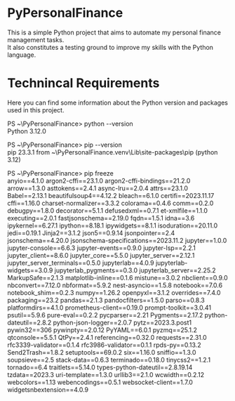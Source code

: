 # PyPersonalFinance

This is a simple Python project that aims to automate my personal finance management tasks. <br />
It also constitutes a testing ground to improve my skills with the Python language. <br />

# Technincal Requirements

Here you can find some information about the Python version and packages used in this project.

PS ~\PyPersonalFinance> python --version <br />
Python 3.12.0

PS ~\PyPersonalFinance> pip --version <br />
pip 23.3.1 from ~\PyPersonalFinance\.venv\Lib\site-packages\pip (python 3.12)

PS ~\PyPersonalFinance> pip freeze <br />
anyio==4.1.0
argon2-cffi==23.1.0
argon2-cffi-bindings==21.2.0
arrow==1.3.0
asttokens==2.4.1
async-lru==2.0.4
attrs==23.1.0
Babel==2.13.1
beautifulsoup4==4.12.2
bleach==6.1.0
certifi==2023.11.17
cffi==1.16.0
charset-normalizer==3.3.2
colorama==0.4.6
comm==0.2.0
debugpy==1.8.0
decorator==5.1.1
defusedxml==0.7.1
et-xmlfile==1.1.0
executing==2.0.1
fastjsonschema==2.19.0
fqdn==1.5.1
idna==3.6
ipykernel==6.27.1
ipython==8.18.1
ipywidgets==8.1.1
isoduration==20.11.0
jedi==0.19.1
Jinja2==3.1.2
json5==0.9.14
jsonpointer==2.4
jsonschema==4.20.0
jsonschema-specifications==2023.11.2
jupyter==1.0.0
jupyter-console==6.6.3
jupyter-events==0.9.0
jupyter-lsp==2.2.1
jupyter_client==8.6.0
jupyter_core==5.5.0
jupyter_server==2.12.1
jupyter_server_terminals==0.5.0
jupyterlab==4.0.9
jupyterlab-widgets==3.0.9
jupyterlab_pygments==0.3.0
jupyterlab_server==2.25.2
MarkupSafe==2.1.3
matplotlib-inline==0.1.6
mistune==3.0.2
nbclient==0.9.0
nbconvert==7.12.0
nbformat==5.9.2
nest-asyncio==1.5.8
notebook==7.0.6
notebook_shim==0.2.3
numpy==1.26.2
openpyxl==3.1.2
overrides==7.4.0
packaging==23.2
pandas==2.1.3
pandocfilters==1.5.0
parso==0.8.3
platformdirs==4.1.0
prometheus-client==0.19.0
prompt-toolkit==3.0.41
psutil==5.9.6
pure-eval==0.2.2
pycparser==2.21
Pygments==2.17.2
python-dateutil==2.8.2
python-json-logger==2.0.7
pytz==2023.3.post1
pywin32==306
pywinpty==2.0.12
PyYAML==6.0.1
pyzmq==25.1.2
qtconsole==5.5.1
QtPy==2.4.1
referencing==0.32.0
requests==2.31.0
rfc3339-validator==0.1.4
rfc3986-validator==0.1.1
rpds-py==0.13.2
Send2Trash==1.8.2
setuptools==69.0.2
six==1.16.0
sniffio==1.3.0
soupsieve==2.5
stack-data==0.6.3
terminado==0.18.0
tinycss2==1.2.1
tornado==6.4
traitlets==5.14.0
types-python-dateutil==2.8.19.14
tzdata==2023.3
uri-template==1.3.0
urllib3==2.1.0
wcwidth==0.2.12
webcolors==1.13
webencodings==0.5.1
websocket-client==1.7.0
widgetsnbextension==4.0.9
